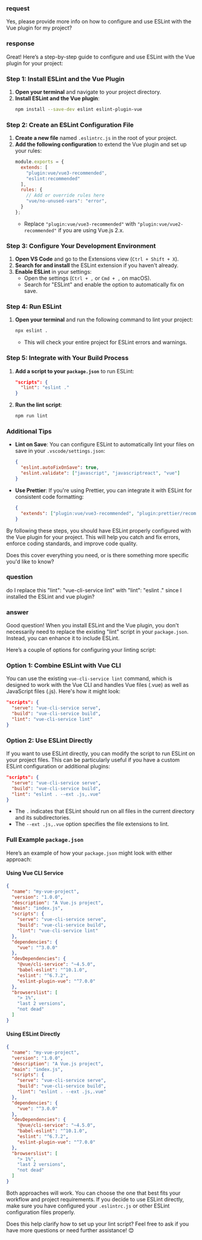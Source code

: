 ### request
Yes, please provide more info on how to configure and use ESLint with the Vue plugin for my project?

### response
Great! Here’s a step-by-step guide to configure and use ESLint with the Vue plugin for your project:

### Step 1: Install ESLint and the Vue Plugin
1. **Open your terminal** and navigate to your project directory.
2. **Install ESLint and the Vue plugin**:
   ```bash
   npm install --save-dev eslint eslint-plugin-vue
   ```

### Step 2: Create an ESLint Configuration File
1. **Create a new file** named `.eslintrc.js` in the root of your project.
2. **Add the following configuration** to extend the Vue plugin and set up your rules:
   ```javascript
   module.exports = {
     extends: [
       "plugin:vue/vue3-recommended",
       "eslint:recommended"
     ],
     rules: {
       // Add or override rules here
       "vue/no-unused-vars": "error",
     }
   };
   ```
   - Replace `"plugin:vue/vue3-recommended"` with `"plugin:vue/vue2-recommended"` if you are using Vue.js 2.x.

### Step 3: Configure Your Development Environment
1. **Open VS Code** and go to the Extensions view (`Ctrl + Shift + X`).
2. **Search for and install** the ESLint extension if you haven't already.
3. **Enable ESLint** in your settings:
   - Open the settings (`Ctrl + ,` or `Cmd + ,` on macOS).
   - Search for "ESLint" and enable the option to automatically fix on save.

### Step 4: Run ESLint
1. **Open your terminal** and run the following command to lint your project:
   ```bash
   npx eslint .
   ```
   - This will check your entire project for ESLint errors and warnings.

### Step 5: Integrate with Your Build Process
1. **Add a script to your `package.json`** to run ESLint:
   ```json
   "scripts": {
     "lint": "eslint ."
   }
   ```
2. **Run the lint script**:
   ```bash
   npm run lint
   ```

### Additional Tips
- **Lint on Save**: You can configure ESLint to automatically lint your files on save in your `.vscode/settings.json`:
  ```json
  {
    "eslint.autoFixOnSave": true,
    "eslint.validate": ["javascript", "javascriptreact", "vue"]
  }
  ```
- **Use Prettier**: If you're using Prettier, you can integrate it with ESLint for consistent code formatting:
  ```json
  {
    "extends": ["plugin:vue/vue3-recommended", "plugin:prettier/recommended"]
  }
  ```

By following these steps, you should have ESLint properly configured with the Vue plugin for your project. This will help you catch and fix errors, enforce coding standards, and improve code quality.

Does this cover everything you need, or is there something more specific you'd like to know?

### question
do I replace this "lint": "vue-cli-service lint" with "lint": "eslint ." since I installed the ESLint and vue plugin?

### answer 
Good question! When you install ESLint and the Vue plugin, you don't necessarily need to replace the existing "lint" script in your `package.json`. Instead, you can enhance it to include ESLint.

Here’s a couple of options for configuring your linting script:

### Option 1: Combine ESLint with Vue CLI
You can use the existing `vue-cli-service lint` command, which is designed to work with the Vue CLI and handles Vue files (.vue) as well as JavaScript files (.js). Here's how it might look:

```json
"scripts": {
  "serve": "vue-cli-service serve",
  "build": "vue-cli-service build",
  "lint": "vue-cli-service lint"
}
```

### Option 2: Use ESLint Directly
If you want to use ESLint directly, you can modify the script to run ESLint on your project files. This can be particularly useful if you have a custom ESLint configuration or additional plugins:

```json
"scripts": {
  "serve": "vue-cli-service serve",
  "build": "vue-cli-service build",
  "lint": "eslint . --ext .js,.vue"
}
```

- The `.` indicates that ESLint should run on all files in the current directory and its subdirectories.
- The `--ext .js,.vue` option specifies the file extensions to lint.

### Full Example `package.json`

Here’s an example of how your `package.json` might look with either approach:

#### Using Vue CLI Service
```json
{
  "name": "my-vue-project",
  "version": "1.0.0",
  "description": "A Vue.js project",
  "main": "index.js",
  "scripts": {
    "serve": "vue-cli-service serve",
    "build": "vue-cli-service build",
    "lint": "vue-cli-service lint"
  },
  "dependencies": {
    "vue": "^3.0.0"
  },
  "devDependencies": {
    "@vue/cli-service": "~4.5.0",
    "babel-eslint": "^10.1.0",
    "eslint": "^6.7.2",
    "eslint-plugin-vue": "^7.0.0"
  },
  "browserslist": [
    "> 1%",
    "last 2 versions",
    "not dead"
  ]
}
```

#### Using ESLint Directly
```json
{
  "name": "my-vue-project",
  "version": "1.0.0",
  "description": "A Vue.js project",
  "main": "index.js",
  "scripts": {
    "serve": "vue-cli-service serve",
    "build": "vue-cli-service build",
    "lint": "eslint . --ext .js,.vue"
  },
  "dependencies": {
    "vue": "^3.0.0"
  },
  "devDependencies": {
    "@vue/cli-service": "~4.5.0",
    "babel-eslint": "^10.1.0",
    "eslint": "^6.7.2",
    "eslint-plugin-vue": "^7.0.0"
  },
  "browserslist": [
    "> 1%",
    "last 2 versions",
    "not dead"
  ]
}
```

Both approaches will work. You can choose the one that best fits your workflow and project requirements. If you decide to use ESLint directly, make sure you have configured your `.eslintrc.js` or other ESLint configuration files properly.

Does this help clarify how to set up your lint script? Feel free to ask if you have more questions or need further assistance! 😊
